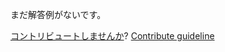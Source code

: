 
まだ解答例がないです。

[コントリビュートしませんか](https://github.com/BFEdev/BFE.dev-solutions/blob/main/question/what-is-your-strength-and-weakness_ja.md)?  [Contribute guideline](https://github.com/BFEdev/BFE.dev-solutions#how-to-contribute)
